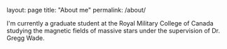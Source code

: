 layout: page
title: "About me"
permalink: /about/

I'm currently a graduate student at the Royal Military College of Canada studying the magnetic fields of massive stars under the supervision of Dr. Gregg Wade. 
